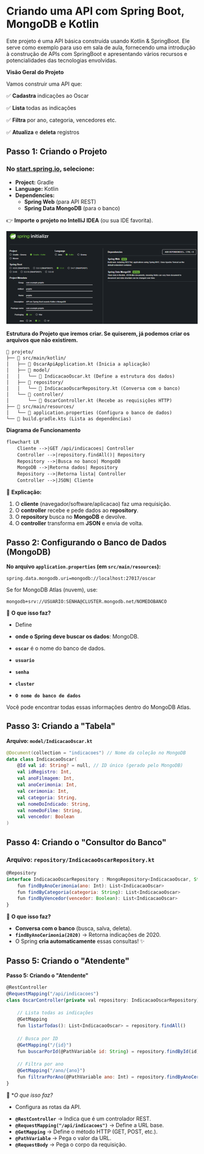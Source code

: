 # Criando uma API com Spring Boot, MongoDB e Kotlin

Este projeto é uma API básica construída usando Kotlin & SpringBoot. Ele serve como exemplo para uso em sala de aula, fornecendo uma introdução à construção de APIs com SpringBoot e apresentando vários recursos e potencialidades das tecnologias envolvidas.

**Visão Geral do Projeto**

Vamos construir uma API que:

✅ **Cadastra** indicações ao Oscar

✅ **Lista** todas as indicações

✅ **Filtra** por ano, categoria, vencedores etc.

✅ **Atualiza** e **deleta** registros

## **Passo 1: Criando o Projeto**

### **No [start.spring.io](https://start.spring.io/), selecione:**

- **Project:** Gradle
- **Language:** Kotlin
- **Dependencies:**
    - **Spring Web** (para API REST)
    - **Spring Data MongoDB** (para o banco)

👉 **Importe o projeto no IntelliJ IDEA** (ou sua IDE favorita).

![image.png](image.png)

**Estrutura do Projeto que iremos criar. Se quiserem, já podemos criar os arquivos que não existirem.** 

```
📂 projeto/
├── 📂 src/main/kotlin/
│   ├── 📄 OscarApiApplication.kt (Inicia a aplicação)
│   ├── 📂 model/
│   │   └── 📄 IndicacaoOscar.kt (Define a estrutura dos dados)
│   ├── 📂 repository/
│   │   └── 📄 IndicacaoOscarRepository.kt (Conversa com o banco)
│   └── 📂 controller/
│       └── 📄 OscarController.kt (Recebe as requisições HTTP)
├── 📂 src/main/resources/
│   └── 📄 application.properties (Configura o banco de dados)
└── 📄 build.gradle.kts (Lista as dependências)
```

**Diagrama de Funcionamento**

```markdown
flowchart LR
    Cliente -->|GET /api/indicacoes| Controller
    Controller -->|repository.findAll()| Repository
    Repository -->|Busca no banco| MongoDB
    MongoDB -->|Retorna dados| Repository
    Repository -->|Retorna lista| Controller
    Controller -->|JSON| Cliente
```

🔹 **Explicação:**

1. O **cliente** (navegador/software/aplicacao) faz uma requisição.
2. O **controller** recebe e pede dados ao **repository**.
3. O **repository** busca no **MongoDB** e devolve.
4. O **controller** transforma em **JSON** e envia de volta.

## **Passo 2: Configurando o Banco de Dados (MongoDB)**

**No arquivo `application.properties` (em `src/main/resources`):**

```
spring.data.mongodb.uri=mongodb://localhost:27017/oscar
```

Se for MongoDB Atlas (nuvem), use: 

```
mongodb+srv://USUARIO:SENHA@CLUSTER.mongodb.net/NOMEDOBANCO
```

🔹 **O que isso faz?**

- Define 

- **onde o Spring deve buscar os dados**: MongoDB.
- **`oscar`** é o nome do banco de dados.
- **`usuario`**
- **`senha`**
- **`cluster`**
- **`O nome do banco de dados`**

Você pode encontrar todas essas informações dentro do MongoDB Atlas. 

## **Passo 3: Criando a "Tabela"**

**Arquivo: `model/IndicacaoOscar.kt`**

```kotlin
@Document(collection = "indicacoes") // Nome da coleção no MongoDB  
data class IndicacaoOscar(  
    @Id val id: String? = null, // ID único (gerado pelo MongoDB)  
    val idRegistro: Int,  
    val anoFilmagem: Int,  
    val anoCerimonia: Int,  
    val cerimonia: Int,  
    val categoria: String,  
    val nomeDoIndicado: String,  
    val nomeDoFilme: String,  
    val vencedor: Boolean  
)  
```

## **Passo 4: Criando o "Consultor do Banco"**

### **Arquivo: `repository/IndicacaoOscarRepository.kt`**

```jsx
@Repository  
interface IndicacaoOscarRepository : MongoRepository<IndicacaoOscar, String> {  
    fun findByAnoCerimonia(ano: Int): List<IndicacaoOscar>  
    fun findByCategoria(categoria: String): List<IndicacaoOscar>  
    fun findByVencedor(vencedor: Boolean): List<IndicacaoOscar>  
}  
```

🔹 **O que isso faz?**

- **Conversa com o banco** (busca, salva, deleta).
- **`findByAnoCerimonia(2020)`** → Retorna indicações de 2020.
- O Spring **cria automaticamente** essas consultas! ✨

## **Passo 5: Criando o "Atendente"**

**Passo 5: Criando o "Atendente"** 

```jsx
@RestController  
@RequestMapping("/api/indicacoes")  
class OscarController(private val repository: IndicacaoOscarRepository) {  

    // Lista todas as indicações  
    @GetMapping  
    fun listarTodas(): List<IndicacaoOscar> = repository.findAll()  

    // Busca por ID  
    @GetMapping("/{id}")  
    fun buscarPorId(@PathVariable id: String) = repository.findById(id)  

    // Filtra por ano  
    @GetMapping("/ano/{ano}")  
    fun filtrarPorAno(@PathVariable ano: Int) = repository.findByAnoCerimonia(ano)  
}  
```

🔹 **O que isso faz?*
* Configura as rotas da API.
- **`@RestController`** → Indica que é um controlador REST.
- **`@RequestMapping("/api/indicacoes")`** → Define a URL base.
- **`@GetMapping`** → Define o método HTTP (GET, POST, etc.).
- **`@PathVariable`** → Pega o valor da URL.
- **`@RequestBody`** → Pega o corpo da requisição.